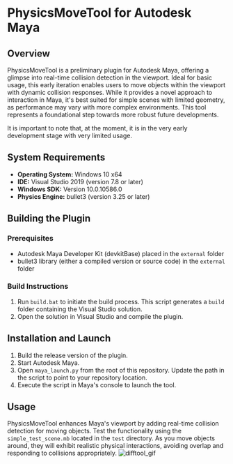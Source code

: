 # PhysicsMoveTool for Autodesk Maya

## Overview
PhysicsMoveTool is a preliminary plugin for Autodesk Maya, offering a glimpse into real-time collision detection in the viewport. Ideal for basic usage, this early iteration enables users to move objects within the viewport with dynamic collision responses. While it provides a novel approach to interaction in Maya, it's best suited for simple scenes with limited geometry, as performance may vary with more complex environments. This tool represents a foundational step towards more robust future developments.

It is important to note that, at the moment, it is in the very early development stage with very limited usage.

## System Requirements
- **Operating System:** Windows 10 x64
- **IDE:** Visual Studio 2019 (version 7.8 or later)
- **Windows SDK:** Version 10.0.10586.0
- **Physics Engine:** bullet3 (version 3.25 or later)

## Building the Plugin
### Prerequisites
- Autodesk Maya Developer Kit (devkitBase) placed in the `external` folder
- bullet3 library (either a compiled version or source code) in the `external` folder

### Build Instructions
1. Run `build.bat` to initiate the build process. This script generates a `build` folder containing the Visual Studio solution.
2. Open the solution in Visual Studio and compile the plugin.

## Installation and Launch
1. Build the release version of the plugin.
2. Start Autodesk Maya.
3. Open `maya_launch.py` from the root of this repository. Update the path in the script to point to your repository location.
4. Execute the script in Maya's console to launch the tool.

## Usage
PhysicsMoveTool enhances Maya's viewport by adding real-time collision detection for moving objects. Test the functionality using the `simple_test_scene.mb` located in the `test` directory. As you move objects around, they will exhibit realistic physical interactions, avoiding overlap and responding to collisions appropriately.
![difftool_gif](readme_images/collision_detection_example.gif)
